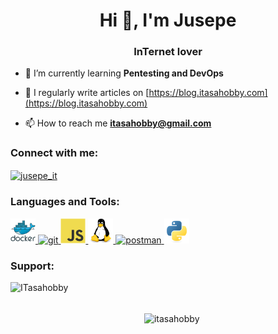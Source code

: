 <h1 align="center">Hi 👋, I'm Jusepe</h1>
<h3 align="center">InTernet lover</h3>

- 🌱 I’m currently learning **Pentesting and DevOps**

- 📝 I regularly write articles on [https://blog.itasahobby.com](https://blog.itasahobby.com)

- 📫 How to reach me **itasahobby@gmail.com**

<h3 align="left">Connect with me:</h3>
<p align="left">
<a href="https://twitter.com/jusepe_it" target="blank"><img align="center" src="https://raw.githubusercontent.com/rahuldkjain/github-profile-readme-generator/master/src/images/icons/Social/twitter.svg" alt="jusepe_it" height="30" width="40" /></a>
</p>

<h3 align="left">Languages and Tools:</h3>
<p align="left"> <a href="https://www.docker.com/" target="_blank"> <img src="https://raw.githubusercontent.com/devicons/devicon/master/icons/docker/docker-original-wordmark.svg" alt="docker" width="40" height="40"/> </a> <a href="https://git-scm.com/" target="_blank"> <img src="https://www.vectorlogo.zone/logos/git-scm/git-scm-icon.svg" alt="git" width="40" height="40"/> </a> <a href="https://developer.mozilla.org/en-US/docs/Web/JavaScript" target="_blank"> <img src="https://raw.githubusercontent.com/devicons/devicon/master/icons/javascript/javascript-original.svg" alt="javascript" width="40" height="40"/> </a> <a href="https://www.linux.org/" target="_blank"> <img src="https://raw.githubusercontent.com/devicons/devicon/master/icons/linux/linux-original.svg" alt="linux" width="40" height="40"/> </a> <a href="https://postman.com" target="_blank"> <img src="https://www.vectorlogo.zone/logos/getpostman/getpostman-icon.svg" alt="postman" width="40" height="40"/> </a> <a href="https://www.python.org" target="_blank"> <img src="https://raw.githubusercontent.com/devicons/devicon/master/icons/python/python-original.svg" alt="python" width="40" height="40"/> </a> </p>

<h3 align="left">Support:</h3>
<p><a href="https://www.buymeacoffee.com/ITasahobby"> <img align="left" src="https://cdn.buymeacoffee.com/buttons/v2/default-yellow.png" height="50" width="210" alt="ITasahobby" /></a></p><br><br>

<p>&nbsp;<img align="center" src="https://github-readme-stats.vercel.app/api?username=itasahobby&show_icons=true&locale=en" alt="itasahobby" /></p>
